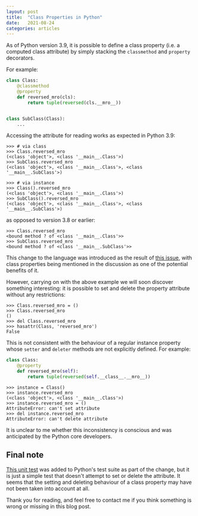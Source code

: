 ```yaml
---
layout: post
title:  "Class Properties in Python"
date:   2021-08-24
categories: articles
---
```


As of Python version 3.9, it is possible to define a class property (i.e. a
computed class attribute) by simply stacking the `classmethod` and `property`
decorators.

For example:

```python
class Class:
    @classmethod
    @property
    def reversed_mro(cls):
        return tuple(reversed(cls.__mro__))


class SubClass(Class):
    ...
```

Accessing the attribute for reading works as expected in Python 3.9:

```pycon
>>> # via class
>>> Class.reversed_mro
(<class 'object'>, <class '__main__.Class'>)
>>> SubClass.reversed_mro
(<class 'object'>, <class '__main__.Class'>, <class '__main__.SubClass'>)

>>> # via instance
>>> Class().reversed_mro
(<class 'object'>, <class '__main__.Class'>)
>>> SubClass().reversed_mro
(<class 'object'>, <class '__main__.Class'>, <class '__main__.SubClass'>)
```

as opposed to version 3.8 or earlier:

```pycon
>>> Class.reversed_mro
<bound method ? of <class '__main__.Class'>>
>>> SubClass.reversed_mro
<bound method ? of <class '__main__.SubClass'>>
```

This change to the language was introduced as the result of [this issue][bpo],
with class properties being mentioned in the discussion as one of the potential
benefits of it.

However, carrying on with the above example we will soon discover something
interesting: it is possible to set and delete the property attribute without any
restrictions:

```
>>> Class.reversed_mro = ()
>>> Class.reversed_mro
()
>>> del Class.reversed_mro
>>> hasattr(Class, 'reversed_mro')
False
```

This is not consistent with the behaviour of a regular instance property whose
`setter` and `deleter` methods are not explicitly defined. For example:

```python
class Class:
    @property
    def reversed_mro(self):
        return tuple(reversed(self.__class__.__mro__))
```

```pycon
>>> instance = Class()
>>> instance.reversed_mro
(<class 'object'>, <class '__main__.Class'>)
>>> instance.reversed_mro = ()
AttributeError: can't set attribute
>>> del instance.reversed_mro
AttributeError: can't delete attribute
```

It is unclear to me whether this inconsistency is conscious and was anticipated
by the Python core developers.

## Final note

[This unit test][gh] was added to Python's test suite as part of the change,
but it is just a simple test that doesn't attempt to set or delete the
attribute. It seems that the setting and deleting behaviour of a class property
may have not been taken into account at all.

Thank you for reading, and feel free to contact me if you think something is
wrong or missing in this blog post.

[bpo]: https://bugs.python.org/issue19072
[gh]: https://github.com/python/cpython/commit/805f8f9afea116c5d4d000570e3d02ae84502f43#diff-510a022afde6dbb437080870cced7548f338fb8654a4df10c425e5105a83b2e3
